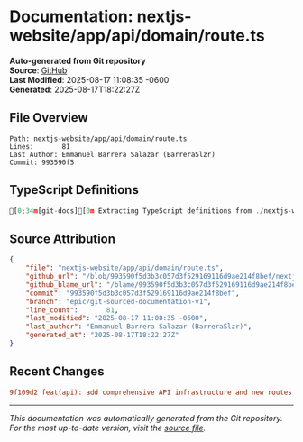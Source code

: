 # Documentation: nextjs-website/app/api/domain/route.ts

**Auto-generated from Git repository**  
**Source**: [GitHub](/blob/993590f5d3b3c057d3f529169116d9ae214f8bef/nextjs-website/app/api/domain/route.ts)  
**Last Modified**: 2025-08-17 11:08:35 -0600  
**Generated**: 2025-08-17T18:22:27Z

## File Overview

```
Path: nextjs-website/app/api/domain/route.ts
Lines:       81
Last Author: Emmanuel Barrera Salazar (BarreraSlzr)
Commit: 993590f5
```

## TypeScript Definitions

```typescript
[0;34m[git-docs][0m Extracting TypeScript definitions from ./nextjs-website/app/api/domain/route.ts
```

## Source Attribution

```json
{
    "file": "nextjs-website/app/api/domain/route.ts",
    "github_url": "/blob/993590f5d3b3c057d3f529169116d9ae214f8bef/nextjs-website/app/api/domain/route.ts",
    "github_blame_url": "/blame/993590f5d3b3c057d3f529169116d9ae214f8bef/nextjs-website/app/api/domain/route.ts",
    "commit": "993590f5d3b3c057d3f529169116d9ae214f8bef",
    "branch": "epic/git-sourced-documentation-v1",
    "line_count":       81,
    "last_modified": "2025-08-17 11:08:35 -0600",
    "last_author": "Emmanuel Barrera Salazar (BarreraSlzr)",
    "generated_at": "2025-08-17T18:22:27Z"
}
```

## Recent Changes

```diff
9f109d2 feat(api): add comprehensive API infrastructure and new routes
```

---
*This documentation was automatically generated from the Git repository. 
For the most up-to-date version, visit the [source file](/blob/993590f5d3b3c057d3f529169116d9ae214f8bef/nextjs-website/app/api/domain/route.ts).*
